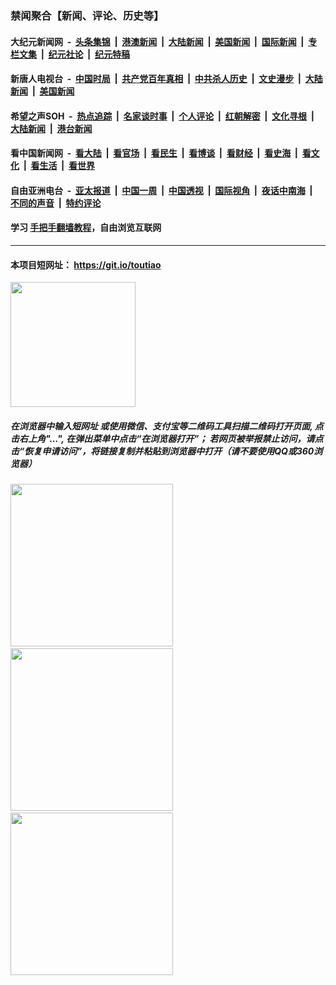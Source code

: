 ### 禁闻聚合【新闻、评论、历史等】

#### 大纪元新闻网 &nbsp;-&nbsp; [头条集锦](indexes/E头条集锦.md?t=02030855) &nbsp;|&nbsp; [港澳新闻](indexes/E港澳新闻.md?t=02030855)  &nbsp;|&nbsp; [大陆新闻](indexes/E大陆新闻.md?t=02030855) &nbsp;|&nbsp; [美国新闻](indexes/E美国新闻.md?t=02030855) &nbsp;|&nbsp; [国际新闻](indexes/E国际新闻.md?t=02030855) &nbsp;|&nbsp; [专栏文集](indexes/E专栏文集.md?t=02030855) &nbsp;|&nbsp; [纪元社论](indexes/E纪元社论.md?t=02030855) &nbsp;|&nbsp; [纪元特稿](indexes/E纪元特稿.md?t=02030855) 

#### 新唐人电视台 &nbsp;-&nbsp; [中国时局](indexes/N中国时局.md?t=02030855) &nbsp;|&nbsp; [共产党百年真相](indexes/N共产党百年真相.md?t=02030855) &nbsp;|&nbsp; [中共杀人历史](indexes/N中共杀人历史.md?t=02030855) &nbsp;|&nbsp; [文史漫步](indexes/N文史漫步.md?t=02030855) &nbsp;|&nbsp; [大陆新闻](indexes/N大陆新闻.md?t=02030855) &nbsp;|&nbsp; [美国新闻](indexes/N美国新闻.md?t=02030855)

#### 希望之声SOH &nbsp;-&nbsp; [热点追踪](indexes/H热点追踪.md?t=02030855) &nbsp;|&nbsp; [名家谈时事](indexes/H名家谈时事.md?t=02030855) &nbsp;|&nbsp; [个人评论](indexes/H个人评论.md?t=02030855)  &nbsp;|&nbsp; [红朝解密](indexes/H红朝解密.md?t=02030855) &nbsp;|&nbsp; [文化寻根](indexes/H文化寻根.md?t=02030855) &nbsp;|&nbsp; [大陆新闻](indexes/H大陆新闻.md?t=02030855) &nbsp;|&nbsp; [港台新闻](indexes/H港台新闻.md?t=02030855)

#### 看中国新闻网 &nbsp;-&nbsp; [看大陆](indexes/S看大陆.md?t=02030855) &nbsp;|&nbsp; [看官场](indexes/S看官场.md?t=02030855) &nbsp;|&nbsp; [看民生](indexes/S看民生.md?t=02030855)  &nbsp;|&nbsp; [看博谈](indexes/S看博谈.md?t=02030855) &nbsp;|&nbsp; [看财经](indexes/S看财经.md?t=02030855) &nbsp;|&nbsp; [看史海](indexes/S看史海.md?t=02030855) &nbsp;|&nbsp; [看文化](indexes/S看文化.md?t=02030855) &nbsp;|&nbsp; [看生活](indexes/S看生活.md?t=02030855) &nbsp;|&nbsp; [看世界](indexes/S看世界.md?t=02030855)

#### 自由亚洲电台 &nbsp;-&nbsp; [亚太报道](indexes/R亚太报道.md?t=02030855) &nbsp;|&nbsp; [中国一周](indexes/R中国一周.md?t=02030855) &nbsp;|&nbsp; [中国透视](indexes/R中国透视.md?t=02030855)  &nbsp;|&nbsp; [国际视角](indexes/R国际视角.md?t=02030855) &nbsp;|&nbsp; [夜话中南海](indexes/R夜话中南海.md?t=02030855) &nbsp;|&nbsp; [不同的声音](indexes/R不同的声音.md?t=02030855) &nbsp;|&nbsp; [特约评论](indexes/R特约评论.md?t=02030855)

#### 学习 [手把手翻墙教程](https://github.com/gfw-breaker/guides/wiki)，自由浏览互联网

----

#### 本项目短网址： https://git.io/toutiao
<img src="https://raw.githubusercontent.com/gfw-breaker/banned-news/master/scripts/img/qr.png" width="200px"/>  

##### 在浏览器中输入短网址 或使用微信、支付宝等二维码工具扫描二维码打开页面, 点击右上角"...", 在弹出菜单中点击“在浏览器打开”； 若网页被举报禁止访问，请点击“恢复申请访问”，将链接复制并粘贴到浏览器中打开（请不要使用QQ或360浏览器）

<img src="https://raw.githubusercontent.com/gfw-breaker/banned-news/master/scripts/img/1.png" width="260px"/> &nbsp; <img src="https://raw.githubusercontent.com/gfw-breaker/banned-news/master/scripts/img/2.png" width="260px"/> &nbsp; <img src="https://raw.githubusercontent.com/gfw-breaker/banned-news/master/scripts/img/3.png" width="260px"/>
